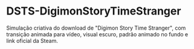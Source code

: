 # DSTS-DigimonStoryTimeStranger
Simulação criativa do download de "Digimon Story Time Stranger", com transição animada para vídeo, visual escuro, padrão animado no fundo e link oficial da Steam.

